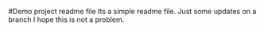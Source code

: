 #Demo project readme file
Its a simple readme file.
Just some updates on a branch
I hope this is not a problem.
